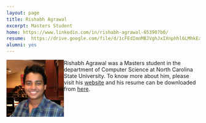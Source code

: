 ```yaml
---
layout: page
title: Rishabh Agrawal
excerpt: Masters Student
home: https://www.linkedin.com/in/rishabh-agrawal-653907b0/
resume:  https://drive.google.com/file/d/1cFEdImnMBJVghJxIXnphhl6LMhkEa0Tv/view
alumni: yes
---
```



<img align="left" width="150" src="/img/rishabh.jpg">
Rishabh Agrawal was a Masters student in the department of Computer Science at North Carolina State University. To know more about him, please visit his <a href="https://www.linkedin.com/in/rishabh-agrawal-653907b0/">website</a> and his resume can be downloaded from <a href=" https://drive.google.com/file/d/1cFEdImnMBJVghJxIXnphhl6LMhkEa0Tv/view">here</a>.
